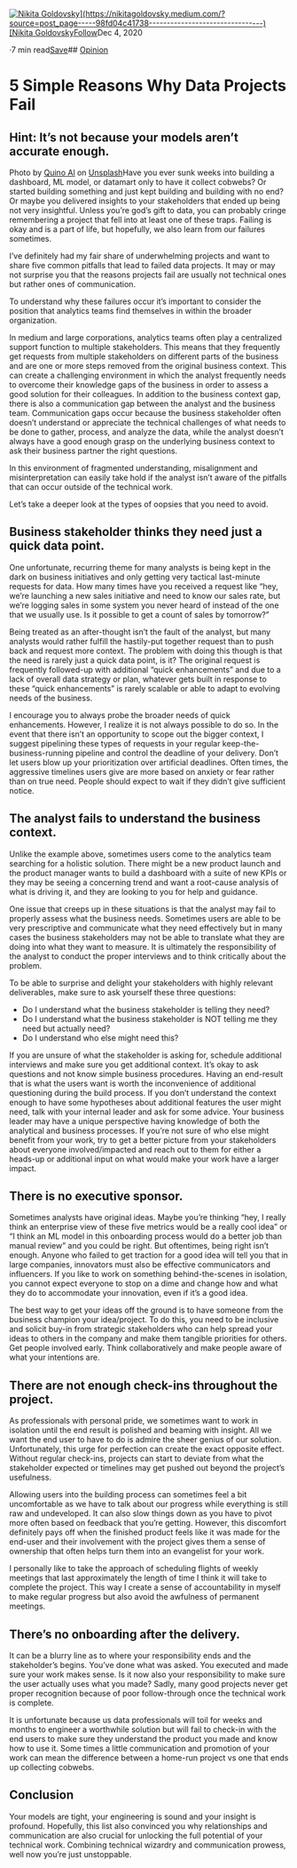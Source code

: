 [![Nikita Goldovsky](https://miro.medium.com/fit/c/96/96/0*IjZqiRVBuraokTUE.)](https://nikitagoldovsky.medium.com/?source=post_page-----98fd04c41738--------------------------------)[Nikita Goldovsky](https://nikitagoldovsky.medium.com/?source=post_page-----98fd04c41738--------------------------------)[Follow](https://medium.com/m/signin?actionUrl=https%3A%2F%2Fmedium.com%2F_%2Fsubscribe%2Fuser%2Ff6cbb058df9b&operation=register&redirect=https%3A%2F%2Ftowardsdatascience.com%2F5-simple-reasons-why-data-projects-fail-98fd04c41738&user=Nikita+Goldovsky&userId=f6cbb058df9b&source=post_page-f6cbb058df9b----98fd04c41738---------------------follow_byline-----------)Dec 4, 2020

·7 min read[Save](https://medium.com/m/signin?actionUrl=https%3A%2F%2Fmedium.com%2F_%2Fbookmark%2Fp%2F98fd04c41738&operation=register&redirect=https%3A%2F%2Ftowardsdatascience.com%2F5-simple-reasons-why-data-projects-fail-98fd04c41738&source=--------------------------bookmark_header-----------)## [Opinion](https://towardsdatascience.com/tagged/opinion)

# **5 Simple Reasons Why Data Projects Fail**

## **Hint: It’s not because your models aren’t accurate enough.**

![]()Photo by [Quino Al](https://unsplash.com/@quinoal?utm_source=unsplash&utm_medium=referral&utm_content=creditCopyText) on [Unsplash](https://unsplash.com/s/photos/fail?utm_source=unsplash&utm_medium=referral&utm_content=creditCopyText)Have you ever sunk weeks into building a dashboard, ML model, or datamart only to have it collect cobwebs? Or started building something and just kept building and building with no end? Or maybe you delivered insights to your stakeholders that ended up being not very insightful. Unless you’re god’s gift to data, you can probably cringe remembering a project that fell into at least one of these traps. Failing is okay and is a part of life, but hopefully, we also learn from our failures sometimes.

I’ve definitely had my fair share of underwhelming projects and want to share five common pitfalls that lead to failed data projects. It may or may not surprise you that the reasons projects fail are usually not technical ones but rather ones of communication.

To understand why these failures occur it’s important to consider the position that analytics teams find themselves in within the broader organization.

In medium and large corporations, analytics teams often play a centralized support function to multiple stakeholders. This means that they frequently get requests from multiple stakeholders on different parts of the business and are one or more steps removed from the original business context. This can create a challenging environment in which the analyst frequently needs to overcome their knowledge gaps of the business in order to assess a good solution for their colleagues. In addition to the business context gap, there is also a communication gap between the analyst and the business team. Communication gaps occur because the business stakeholder often doesn’t understand or appreciate the technical challenges of what needs to be done to gather, process, and analyze the data, while the analyst doesn’t always have a good enough grasp on the underlying business context to ask their business partner the right questions.

In this environment of fragmented understanding, misalignment and misinterpretation can easily take hold if the analyst isn’t aware of the pitfalls that can occur outside of the technical work.

Let’s take a deeper look at the types of oopsies that you need to avoid.

## **Business stakeholder thinks they need just a quick data point.**

One unfortunate, recurring theme for many analysts is being kept in the dark on business initiatives and only getting very tactical last-minute requests for data. How many times have you received a request like “hey, we’re launching a new sales initiative and need to know our sales rate, but we’re logging sales in some system you never heard of instead of the one that we usually use. Is it possible to get a count of sales by tomorrow?”

Being treated as an after-thought isn’t the fault of the analyst, but many analysts would rather fulfill the hastily-put together request than to push back and request more context. The problem with doing this though is that the need is rarely just a quick data point, is it? The original request is frequently followed-up with additional “quick enhancements” and due to a lack of overall data strategy or plan, whatever gets built in response to these “quick enhancements” is rarely scalable or able to adapt to evolving needs of the business.

I encourage you to always probe the broader needs of quick enhancements. However, I realize it is not always possible to do so. In the event that there isn’t an opportunity to scope out the bigger context, I suggest pipelining these types of requests in your regular keep-the-business-running pipeline and control the deadline of your delivery. Don’t let users blow up your prioritization over artificial deadlines. Often times, the aggressive timelines users give are more based on anxiety or fear rather than on true need. People should expect to wait if they didn’t give sufficient notice.

## **The analyst fails to understand the business context.**

Unlike the example above, sometimes users come to the analytics team searching for a holistic solution. There might be a new product launch and the product manager wants to build a dashboard with a suite of new KPIs or they may be seeing a concerning trend and want a root-cause analysis of what is driving it, and they are looking to you for help and guidance.

One issue that creeps up in these situations is that <quote label="formative">the analyst may fail to properly assess what the business needs. Sometimes users are able to be very prescriptive and communicate what they need effectively but in many cases the business stakeholders may not be able to translate what they are doing into what they want to measure. It is ultimately the responsibility of the analyst to conduct the proper interviews and to think critically about the problem.</quote>

To be able to surprise and delight your stakeholders with highly relevant deliverables, make sure to ask yourself these three questions:

* Do I understand what the business stakeholder is telling they need?
* Do I understand what the business stakeholder is NOT telling me they need but actually need?
* Do I understand who else might need this?

If you are unsure of what the stakeholder is asking for, schedule additional interviews and make sure you get additional context. It’s okay to ask questions and not know simple business procedures. Having an end-result that is what the users want is worth the inconvenience of additional questioning during the build process. If you don’t understand the context enough to have some hypotheses about additional features the user might need, talk with your internal leader and ask for some advice. Your business leader may have a unique perspective having knowledge of both the analytical and business processes. If you’re not sure of who else might benefit from your work, try to get a better picture from your stakeholders about everyone involved/impacted and reach out to them for either a heads-up or additional input on what would make your work have a larger impact.

## **There is no executive sponsor.**

Sometimes analysts have original ideas. Maybe you’re thinking “hey, I really think an enterprise view of these five metrics would be a really cool idea” or “I think an ML model in this onboarding process would do a better job than manual review” and you could be right. But oftentimes, being right isn’t enough. Anyone who failed to get traction for a good idea will tell you that in large companies, innovators must also be effective communicators and influencers. If you like to work on something behind-the-scenes in isolation, you cannot expect everyone to stop on a dime and change how and what they do to accommodate your innovation, even if it’s a good idea.

The best way to get your ideas off the ground is to have someone from the business champion your idea/project. To do this, you need to be inclusive and solicit buy-in from strategic stakeholders who can help spread your ideas to others in the company and make them tangible priorities for others. Get people involved early. Think collaboratively and make people aware of what your intentions are.

## **There are not enough check-ins throughout the project.**

As professionals with personal pride, we sometimes want to work in isolation until the end result is polished and beaming with insight. All we want the end user to have to do is admire the sheer genius of our solution. Unfortunately, this urge for perfection can create the exact opposite effect. Without regular check-ins, projects can start to deviate from what the stakeholder expected or timelines may get pushed out beyond the project’s usefulness.

Allowing users into the building process can sometimes feel a bit uncomfortable as we have to talk about our progress while everything is still raw and undeveloped. It can also slow things down as you have to pivot more often based on feedback that you’re getting. However, this discomfort definitely pays off when the finished product feels like it was made for the end-user and their involvement with the project gives them a sense of ownership that often helps turn them into an evangelist for your work.

I personally like to take the approach of scheduling flights of weekly meetings that last approximately the length of time I think it will take to complete the project. This way I create a sense of accountability in myself to make regular progress but also avoid the awfulness of permanent meetings.

## **There’s no onboarding after the delivery.**

It can be a blurry line as to where your responsibility ends and the stakeholder’s begins. You’ve done what was asked. You executed and made sure your work makes sense. Is it now also your responsibility to make sure the user actually uses what you made? Sadly, many good projects never get proper recognition because of poor follow-through once the technical work is complete.

It is unfortunate because us data professionals will toil for weeks and months to engineer a worthwhile solution but will fail to check-in with the end users to make sure they understand the product you made and know how to use it. Some times a little communication and promotion of your work can mean the difference between a home-run project vs one that ends up collecting cobwebs.

## **Conclusion**

Your models are tight, your engineering is sound and your insight is profound. Hopefully, this list also convinced you why relationships and communication are also crucial for unlocking the full potential of your technical work. Combining technical wizardry and communication prowess, well now you’re just unstoppable.

